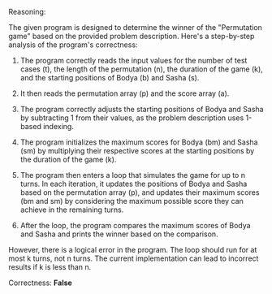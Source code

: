 Reasoning:

The given program is designed to determine the winner of the "Permutation game" based on the provided problem description. Here's a step-by-step analysis of the program's correctness:

1. The program correctly reads the input values for the number of test cases (t), the length of the permutation (n), the duration of the game (k), and the starting positions of Bodya (b) and Sasha (s).

2. It then reads the permutation array (p) and the score array (a).

3. The program correctly adjusts the starting positions of Bodya and Sasha by subtracting 1 from their values, as the problem description uses 1-based indexing.

4. The program initializes the maximum scores for Bodya (bm) and Sasha (sm) by multiplying their respective scores at the starting positions by the duration of the game (k).

5. The program then enters a loop that simulates the game for up to n turns. In each iteration, it updates the positions of Bodya and Sasha based on the permutation array (p), and updates their maximum scores (bm and sm) by considering the maximum possible score they can achieve in the remaining turns.

6. After the loop, the program compares the maximum scores of Bodya and Sasha and prints the winner based on the comparison.

However, there is a logical error in the program. The loop should run for at most k turns, not n turns. The current implementation can lead to incorrect results if k is less than n.

Correctness: **False**